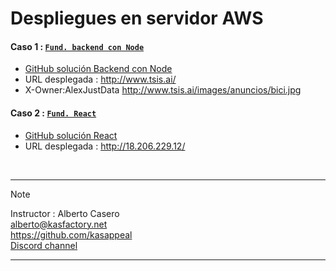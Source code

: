# Despliegues en servidor AWS



####  **Caso 1 :** [`Fund. backend con Node`](deployment_1_AWS)
* [GitHub solución Backend con Node](https://github.com/alexjust-data/FullStack15_Despliegue_AWS/tree/main/deployment_1_AWS/backend_node)
* URL desplegada : http://www.tsis.ai/  
* X-Owner:AlexJustData http://www.tsis.ai/images/anuncios/bici.jpg



#### **Caso 2 :** [`Fund. React`](deployment_2_AWS)
* [GitHub solución React](https://github.com/alexjust-data/FullStack15_Despliegue_AWS/tree/main/deployment_2_AWS/react-nodepop)
* URL desplegada : http://18.206.229.12/

<br>

---
> [!NOTE]
> Instructor : Alberto Casero  
> alberto@kasfactory.net  
> https://github.com/kasappeal  
> [Discord channel](https://discord.com/channels/1112689497642115172/1112689499605049378)

---

